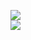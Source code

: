 [![](https://img.shields.io/badge/Made%20With-Github%20Spray-lightgrey.svg?style=for-the-badge&logo=github)](https://github.com/Annihil/github-spray#20056)  
[![](https://i.imgur.com/2DrTn0Z.gif)](https://github.com/Annihil/github-spray)